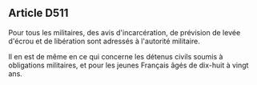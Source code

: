 Article D511
----
Pour tous les militaires, des avis d'incarcération, de prévision de levée
d'écrou et de libération sont adressés à l'autorité militaire.

Il en est de même en ce qui concerne les détenus civils soumis à obligations
militaires, et pour les jeunes Français âgés de dix-huit à vingt ans.
